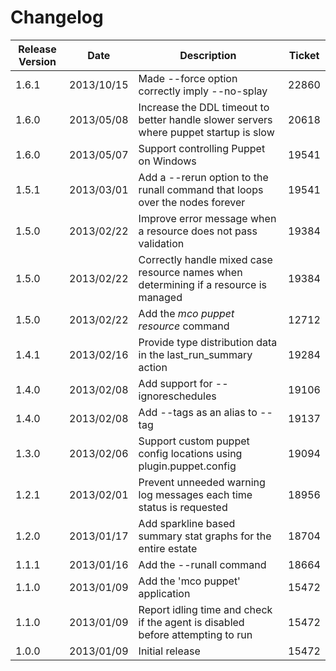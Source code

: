 Changelog
=========

|Release Version|Date|Description|Ticket|
|---------------|----|-----------|------|
|1.6.1|2013/10/15|Made --force option correctly imply --no-splay|22860|
|1.6.0|2013/05/08|Increase the DDL timeout to better handle slower servers where puppet startup is slow|20618 |
|1.6.0|2013/05/07|Support controlling Puppet on Windows|19541|
|1.5.1|2013/03/01|Add a --rerun option to the runall command that loops over the nodes forever|19541|
|1.5.0|2013/02/22|Improve error message when a resource does not pass validation|19384|
|1.5.0|2013/02/22|Correctly handle mixed case resource names when determining if a resource is managed|19384|
|1.5.0|2013/02/22|Add the _mco puppet resource_ command|12712|
|1.4.1|2013/02/16|Provide type distribution data in the last_run_summary action|19284|
|1.4.0|2013/02/08|Add support for --ignoreschedules|19106|
|1.4.0|2013/02/08|Add --tags as an alias to --tag|19137|
|1.3.0|2013/02/06|Support custom puppet config locations using plugin.puppet.config|19094
|1.2.1|2013/02/01|Prevent unneeded warning log messages each time status is requested|18956|
|1.2.0|2013/01/17|Add sparkline based summary stat graphs for the entire estate|18704|
|1.1.1|2013/01/16|Add the --runall command|18664|
|1.1.0|2013/01/09|Add the 'mco puppet' application|15472|
|1.1.0|2013/01/09|Report idling time and check if the agent is disabled before attempting to run|15472|
|1.0.0|2013/01/09|Initial release|15472|
